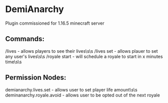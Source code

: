 # DemiAnarchy
Plugin commissioned for 1.16.5 minecraft server

<h2>Commands:</h2>
/lives - allows players to see their lives\s\s
/lives set <username> <amount> - allows plauer to set any user's lives\s\s
/royale start <minutes> - will schedule a royale to start in x minutes time\s\s

<h2>Permission Nodes:</h2>
demianarchy.lives.set - allows user to set player life amount\s\s
deminanarchy.royale.avoid - allows user to be opted out of the next royale  

